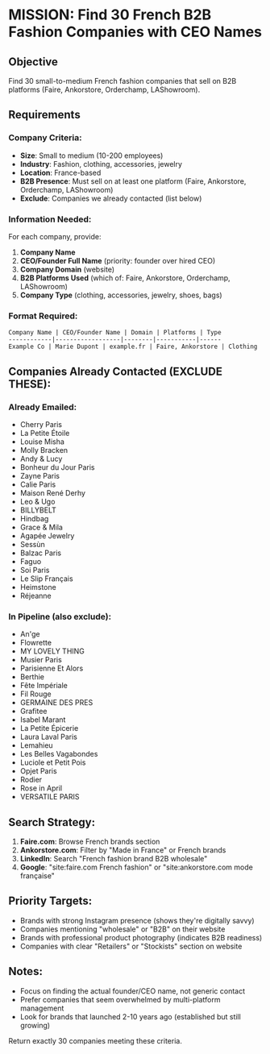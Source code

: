 # MISSION: Find 30 French B2B Fashion Companies with CEO Names

## Objective
Find 30 small-to-medium French fashion companies that sell on B2B platforms (Faire, Ankorstore, Orderchamp, LAShowroom).

## Requirements

### Company Criteria:
- **Size**: Small to medium (10-200 employees)
- **Industry**: Fashion, clothing, accessories, jewelry
- **Location**: France-based
- **B2B Presence**: Must sell on at least one platform (Faire, Ankorstore, Orderchamp, LAShowroom)
- **Exclude**: Companies we already contacted (list below)

### Information Needed:
For each company, provide:
1. **Company Name**
2. **CEO/Founder Full Name** (priority: founder over hired CEO)
3. **Company Domain** (website)
4. **B2B Platforms Used** (which of: Faire, Ankorstore, Orderchamp, LAShowroom)
5. **Company Type** (clothing, accessories, jewelry, shoes, bags)

### Format Required:
```
Company Name | CEO/Founder Name | Domain | Platforms | Type
------------|------------------|--------|-----------|------
Example Co | Marie Dupont | example.fr | Faire, Ankorstore | Clothing
```

## Companies Already Contacted (EXCLUDE THESE):

### Already Emailed:
- Cherry Paris
- La Petite Étoile
- Louise Misha
- Molly Bracken
- Andy & Lucy
- Bonheur du Jour Paris
- Zayne Paris
- Calie Paris
- Maison René Derhy
- Leo & Ugo
- BILLYBELT
- Hindbag
- Grace & Mila
- Agapée Jewelry
- Sessùn
- Balzac Paris
- Faguo
- Soi Paris
- Le Slip Français
- Heimstone
- Réjeanne

### In Pipeline (also exclude):
- An'ge
- Flowrette
- MY LOVELY THING
- Musier Paris
- Parisienne Et Alors
- Berthie
- Fête Impériale
- Fil Rouge
- GERMAINE DES PRES
- Grafitee
- Isabel Marant
- La Petite Épicerie
- Laura Laval Paris
- Lemahieu
- Les Belles Vagabondes
- Luciole et Petit Pois
- Opjet Paris
- Rodier
- Rose in April
- VERSATILE PARIS

## Search Strategy:

1. **Faire.com**: Browse French brands section
2. **Ankorstore.com**: Filter by "Made in France" or French brands
3. **LinkedIn**: Search "French fashion brand B2B wholesale"
4. **Google**: "site:faire.com French fashion" or "site:ankorstore.com mode française"

## Priority Targets:
- Brands with strong Instagram presence (shows they're digitally savvy)
- Companies mentioning "wholesale" or "B2B" on their website
- Brands with professional product photography (indicates B2B readiness)
- Companies with clear "Retailers" or "Stockists" section on website

## Notes:
- Focus on finding the actual founder/CEO name, not generic contact
- Prefer companies that seem overwhelmed by multi-platform management
- Look for brands that launched 2-10 years ago (established but still growing)

Return exactly 30 companies meeting these criteria.